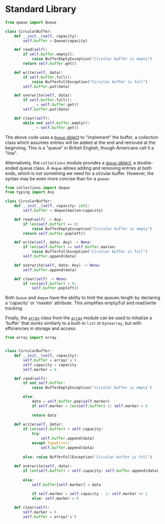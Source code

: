 # Standard Library


```python
from queue import Queue

class CircularBuffer:
    def __init__(self, capacity):
        self.buffer = Queue(capacity)

    def read(self):
        if self.buffer.empty():
            raise BufferEmptyException("Circular buffer is empty")
        return self.buffer.get()

    def write(self, data):
        if self.buffer.full():
            raise BufferFullException("Circular buffer is full")
        self.buffer.put(data)

    def overwrite(self, data):
        if self.buffer.full():
            _ = self.buffer.get()
        self.buffer.put(data)

    def clear(self):
        while not self.buffer.empty():
            _ = self.buffer.get()
```

The above code uses a [`Queue` object][queue] to "implement" the buffer, a collection class which assumes entries will be added at the end and removed at the beginning.
This is a "queue" in British English, though Americans call it a "line".


Alternatively, the `collections` module provides a [`deque` object][deque], a double-ended queue class.
A `deque` allows adding and removing entries at both ends, which is not something we need for a circular buffer.
However, the syntax may be even more concise than for a `queue`:


```python
from collections import deque
from typing import Any

class CircularBuffer:
    def __init__(self, capacity: int):
        self.buffer = deque(maxlen=capacity)

    def read(self) -> Any:
        if len(self.buffer) == 0:
            raise BufferEmptyException("Circular buffer is empty")
        return self.buffer.popleft()

    def write(self, data: Any) -> None:
        if len(self.buffer) == self.buffer.maxlen:
            raise BufferFullException("Circular buffer is full")
        self.buffer.append(data)

    def overwrite(self, data: Any) -> None:
        self.buffer.append(data)

    def clear(self) -> None:
        if len(self.buffer) > 0:
            self.buffer.popleft()
```

Both `Queue` and `deque` have the ability to limit the queues length by declaring a 'capacity' or 'maxlen' attribute.
This simplifies empty/full and read/write tracking.


Finally, the [`array`][array-array] class from the [`array`][array.array] module can be used to initialize a 'buffer' that works similarly to a built-in `list` or `bytearray`, but with efficiencies in storage and access:


```python
from array import array


class CircularBuffer:
    def __init__(self, capacity):
        self.buffer = array('u')
        self.capacity = capacity
        self.marker = 0

    def read(self):
        if not self.buffer: 
            raise BufferEmptyException('Circular buffer is empty')   

        else:
            data = self.buffer.pop(self.marker)
            if self.marker > len(self.buffer)-1: self.marker = 0
            
            return data
    
    def write(self, data):
        if len(self.buffer) < self.capacity:
            try:
                self.buffer.append(data)
            except TypeError:
                self.buffer.append(data)
        
        else: raise BufferFullException('Circular buffer is full')
    
    def overwrite(self, data):
        if len(self.buffer) < self.capacity: self.buffer.append(data)
        
        else:
            self.buffer[self.marker] = data

            if self.marker < self.capacity - 1: self.marker += 1  
            else: self.marker = 0
    
    def clear(self):
        self.marker = 0
        self.buffer = array('u')
```

[queue]: https://docs.python.org/3/library/queue.html
[deque]: https://docs.python.org/3/library/collections.html#deque-objects
[array-array]: https://docs.python.org/3.11/library/array.html#array.array
[array.array]: https://docs.python.org/3.11/library/array.html#module-array
